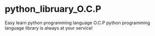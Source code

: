 # python_libruary_O.C.P
Easy learn python programming language
O.C.P python programming language library is always at your service!
